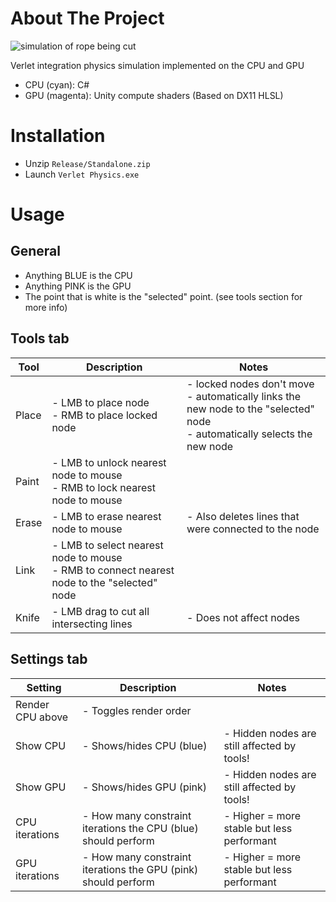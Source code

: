 # About The Project
![simulation of rope being cut](Recordings/Rope.gif)

Verlet integration physics simulation implemented on the CPU and GPU
- CPU (cyan): C#
- GPU (magenta): Unity compute shaders (Based on DX11 HLSL)

# Installation
- Unzip `Release/Standalone.zip`
- Launch `Verlet Physics.exe`

# Usage
## General
- Anything BLUE is the CPU
- Anything PINK is the GPU
- The point that is white is the "selected" point. (see tools section for more info)

## Tools tab
Tool|Description|Notes
----|----|----
Place| - LMB to place node <br> - RMB to place locked node| - locked nodes don't move <br> - automatically links the new node to the "selected" node <br> - automatically selects the new node
Paint| - LMB to unlock nearest node to mouse <br> - RMB to lock nearest node to mouse | 
Erase| - LMB to erase nearest node to mouse |- Also deletes lines that were connected to the node
Link|  - LMB to select nearest node to mouse <br> - RMB to connect nearest node to the "selected" node
Knife| - LMB drag to cut all intersecting lines | - Does not affect nodes

## Settings tab
Setting|Description|Notes
----|----|----
Render CPU above| - Toggles render order
Show CPU| - Shows/hides CPU (blue)| - Hidden nodes are still affected by tools!
Show GPU| - Shows/hides GPU (pink)| - Hidden nodes are still affected by tools!
CPU iterations|  - How many constraint iterations the CPU (blue) should perform | - Higher = more stable but less performant
GPU iterations|  - How many constraint iterations the GPU (pink) should perform | - Higher = more stable but less performant
